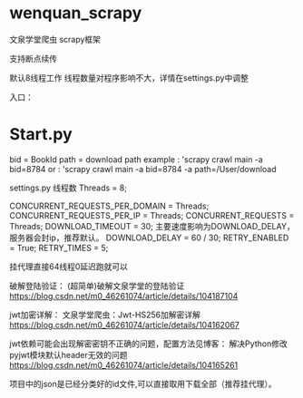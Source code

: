 # wenquan_scrapy
文泉学堂爬虫  scrapy框架

支持断点续传

默认8线程工作
线程数量对程序影响不大，详情在settings.py中调整

入口：
# Start.py

bid = BookId
path = download path
example : 'scrapy crawl main -a bid=8784
or : 'scrapy crawl main -a bid=8784 -a path=/User/download

settings.py
线程数
Threads = 8;


CONCURRENT_REQUESTS_PER_DOMAIN = Threads;
CONCURRENT_REQUESTS_PER_IP = Threads;
CONCURRENT_REQUESTS = Threads;
DOWNLOAD_TIMEOUT = 30;
主要速度影响为DOWNLOAD_DELAY，服务器会封ip，推荐默认。
DOWNLOAD_DELAY = 60 / 30;
RETRY_ENABLED = True;
RETRY_TIMES = 5;


挂代理直接64线程0延迟跑就可以


破解登陆验证：
(超简单)破解文泉学堂的登陆验证
https://blog.csdn.net/m0_46261074/article/details/104187104

jwt加密详解：
文泉学堂爬虫：Jwt-HS256加解密详解
https://blog.csdn.net/m0_46261074/article/details/104162067

jwt依赖可能会出现解密密钥不正确的问题，配置方法见博客：
解决Python修改pyjwt模块默认header无效的问题
https://blog.csdn.net/m0_46261074/article/details/104165261

项目中的json是已经分类好的id文件,可以直接取用下载全部（推荐挂代理）。

